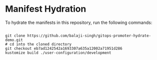 
# Manifest Hydration

To hydrate the manifests in this repository, run the following commands:

```shell

git clone https://github.com/balaji-singh/gitops-promoter-hydrate-demo.git
# cd into the cloned directory
git checkout eb7ad1242542a1693307a635a12002a71951d286
kustomize build ./user-configuration/development
```